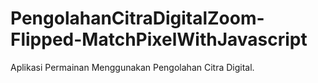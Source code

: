 # PengolahanCitraDigitalZoom-Flipped-MatchPixelWithJavascript
Aplikasi Permainan Menggunakan Pengolahan Citra Digital. 
